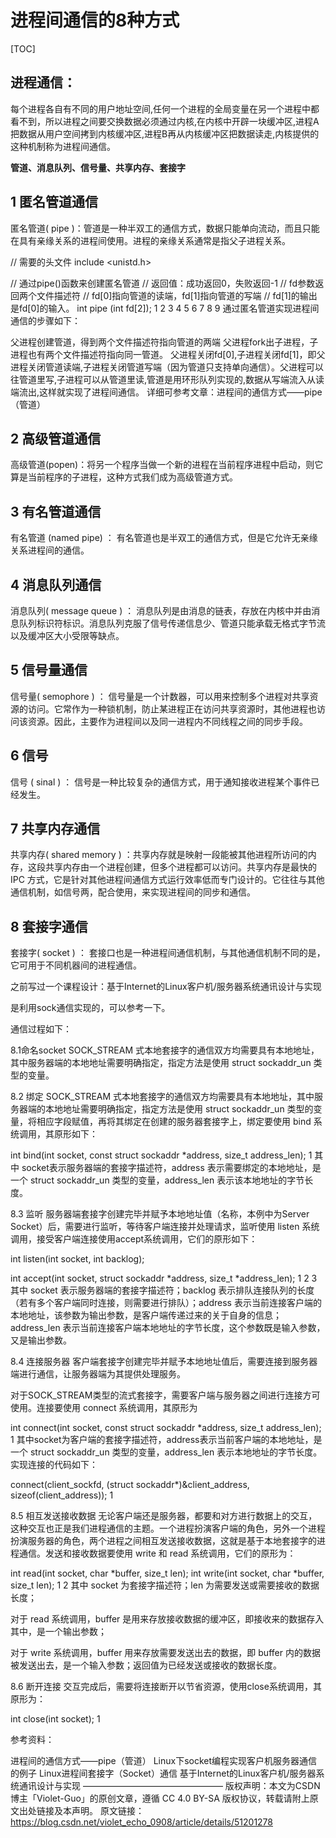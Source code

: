 # 进程间通信的8种方式

[TOC]

## 进程通信：

每个进程各自有不同的用户地址空间,任何一个进程的全局变量在另一个进程中都看不到，所以进程之间要交换数据必须通过内核,在内核中开辟一块缓冲区,进程A把数据从用户空间拷到内核缓冲区,进程B再从内核缓冲区把数据读走,内核提供的这种机制称为进程间通信。



**管道、消息队列、信号量、共享内存、套接字**



## 1 匿名管道通信
匿名管道( pipe )：管道是一种半双工的通信方式，数据只能单向流动，而且只能在具有亲缘关系的进程间使用。进程的亲缘关系通常是指父子进程关系。

// 需要的头文件
include <unistd.h>

// 通过pipe()函数来创建匿名管道
// 返回值：成功返回0，失败返回-1
// fd参数返回两个文件描述符
// fd[0]指向管道的读端，fd[1]指向管道的写端
// fd[1]的输出是fd[0]的输入。
int pipe (int fd[2]);
1
2
3
4
5
6
7
8
9
通过匿名管道实现进程间通信的步骤如下：

父进程创建管道，得到两个⽂件描述符指向管道的两端
父进程fork出子进程，⼦进程也有两个⽂件描述符指向同⼀管道。
父进程关闭fd[0],子进程关闭fd[1]，即⽗进程关闭管道读端,⼦进程关闭管道写端（因为管道只支持单向通信）。⽗进程可以往管道⾥写,⼦进程可以从管道⾥读,管道是⽤环形队列实现的,数据从写端流⼊从读端流出,这样就实现了进程间通信。
详细可参考文章：进程间的通信方式——pipe（管道）



## 2 高级管道通信
高级管道(popen)：将另一个程序当做一个新的进程在当前程序进程中启动，则它算是当前程序的子进程，这种方式我们成为高级管道方式。



## 3 有名管道通信
有名管道 (named pipe) ： 有名管道也是半双工的通信方式，但是它允许无亲缘关系进程间的通信。



## 4 消息队列通信
消息队列( message queue ) ： 消息队列是由消息的链表，存放在内核中并由消息队列标识符标识。消息队列克服了信号传递信息少、管道只能承载无格式字节流以及缓冲区大小受限等缺点。



## 5 信号量通信
信号量( semophore ) ： 信号量是一个计数器，可以用来控制多个进程对共享资源的访问。它常作为一种锁机制，防止某进程正在访问共享资源时，其他进程也访问该资源。因此，主要作为进程间以及同一进程内不同线程之间的同步手段。



## 6 信号
信号 ( sinal ) ： 信号是一种比较复杂的通信方式，用于通知接收进程某个事件已经发生。



## 7 共享内存通信
共享内存( shared memory ) ：共享内存就是映射一段能被其他进程所访问的内存，这段共享内存由一个进程创建，但多个进程都可以访问。共享内存是最快的 IPC 方式，它是针对其他进程间通信方式运行效率低而专门设计的。它往往与其他通信机制，如信号两，配合使用，来实现进程间的同步和通信。



## 8 套接字通信
套接字( socket ) ： 套接口也是一种进程间通信机制，与其他通信机制不同的是，它可用于不同机器间的进程通信。

之前写过一个课程设计：基于Internet的Linux客户机/服务器系统通讯设计与实现

是利用sock通信实现的，可以参考一下。

通信过程如下：

8.1命名socket
SOCK_STREAM 式本地套接字的通信双方均需要具有本地地址，其中服务器端的本地地址需要明确指定，指定方法是使用 struct sockaddr_un 类型的变量。



8.2 绑定
SOCK_STREAM 式本地套接字的通信双方均需要具有本地地址，其中服务器端的本地地址需要明确指定，指定方法是使用 struct sockaddr_un 类型的变量，将相应字段赋值，再将其绑定在创建的服务器套接字上，绑定要使用 bind 系统调用，其原形如下：

int bind(int socket, const struct sockaddr *address, size_t address_len);
1
其中 socket表示服务器端的套接字描述符，address 表示需要绑定的本地地址，是一个 struct sockaddr_un 类型的变量，address_len 表示该本地地址的字节长度。



8.3 监听
服务器端套接字创建完毕并赋予本地地址值（名称，本例中为Server Socket）后，需要进行监听，等待客户端连接并处理请求，监听使用 listen 系统调用，接受客户端连接使用accept系统调用，它们的原形如下：

int listen(int socket, int backlog);

int accept(int socket, struct sockaddr *address, size_t *address_len);
1
2
3
其中 socket 表示服务器端的套接字描述符；backlog 表示排队连接队列的长度（若有多个客户端同时连接，则需要进行排队）；address 表示当前连接客户端的本地地址，该参数为输出参数，是客户端传递过来的关于自身的信息；address_len 表示当前连接客户端本地地址的字节长度，这个参数既是输入参数，又是输出参数。



8.4 连接服务器
客户端套接字创建完毕并赋予本地地址值后，需要连接到服务器端进行通信，让服务器端为其提供处理服务。

对于SOCK_STREAM类型的流式套接字，需要客户端与服务器之间进行连接方可使用。连接要使用 connect 系统调用，其原形为

int connect(int socket, const struct sockaddr *address, size_t address_len);
1
其中socket为客户端的套接字描述符，address表示当前客户端的本地地址，是一个 struct sockaddr_un 类型的变量，address_len 表示本地地址的字节长度。实现连接的代码如下：

connect(client_sockfd, (struct sockaddr*)&client_address, sizeof(client_address));
1


8.5 相互发送接收数据
无论客户端还是服务器，都要和对方进行数据上的交互，这种交互也正是我们进程通信的主题。一个进程扮演客户端的角色，另外一个进程扮演服务器的角色，两个进程之间相互发送接收数据，这就是基于本地套接字的进程通信。发送和接收数据要使用 write 和 read 系统调用，它们的原形为：

int read(int socket, char *buffer, size_t len);
int write(int socket, char *buffer, size_t len);
1
2
其中 socket 为套接字描述符；len 为需要发送或需要接收的数据长度；

对于 read 系统调用，buffer 是用来存放接收数据的缓冲区，即接收来的数据存入其中，是一个输出参数；

对于 write 系统调用，buffer 用来存放需要发送出去的数据，即 buffer 内的数据被发送出去，是一个输入参数；返回值为已经发送或接收的数据长度。



8.6 断开连接
交互完成后，需要将连接断开以节省资源，使用close系统调用，其原形为：

int close(int socket);
1

参考资料：

进程间的通信方式——pipe（管道）
Linux下socket编程实现客户机服务器通信的例子
Linux进程间套接字（Socket）通信
基于Internet的Linux客户机/服务器系统通讯设计与实现
————————————————
版权声明：本文为CSDN博主「Violet-Guo」的原创文章，遵循 CC 4.0 BY-SA 版权协议，转载请附上原文出处链接及本声明。
原文链接：https://blog.csdn.net/violet_echo_0908/article/details/51201278
